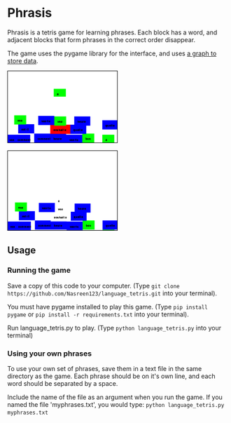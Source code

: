 # Phrasis

Phrasis is a tetris game for learning phrases.  Each block has a word, and adjacent blocks that form phrases in the correct order disappear.

The game uses the pygame library for the interface, and uses [a graph to store data](https://github.com/Nasreen123/language_tetris/blob/master/Exploring%20graph%20algorithms%20for%20storing%20game%20data.ipynb).


<img src="screenshot_falling_block.png"
alt="Screenshot of the game, with a falling block" width="250"  style="border: 1px solid black; display: inline-block;" />

<img src="screenshot_phrase_formed.png"
alt="Screenshot of the game, as a phrase is formed" width="250" style="border: 1px solid black; display: inline-block;" />


## Usage

### Running the game

Save a copy of this code to your computer.  (Type ```git clone https://github.com/Nasreen123/language_tetris.git``` into your terminal).

You must have pygame installed to play this game.  (Type ```pip install pygame``` or ```pip install -r requirements.txt``` into your terminal).  

Run language\_tetris.py to play.  (Type ```python language_tetris.py``` into your terminal)

### Using your own phrases

To use your own set of phrases, save them in a text file in the same directory as the game.  Each phrase should be on it's own line, and each word should be separated by a space.

Include the name of the file as an argument when you run the game.  If you named the file 'myphrases.txt', you would type:
```python language_tetris.py myphrases.txt```
